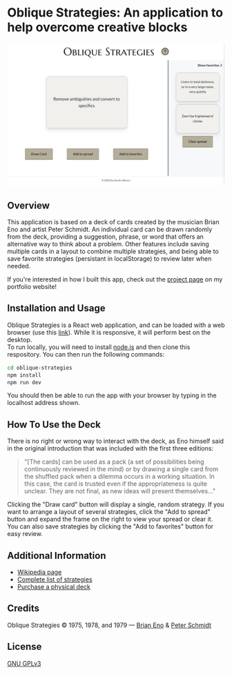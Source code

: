 # Oblique Strategies: An application to help overcome creative blocks
![Main page of Oblique Strategies app](src/assets/oblique-1.png)
## Overview
This application is based on a deck of cards created by the musician Brian Eno and artist Peter Schmidt. An individual card can be drawn randomly from the deck, providing a suggestion, phrase, or word that offers an alternative way to think about a problem.  Other features include saving multiple cards in a layout to combine multiple strategies, and being able to save favorite strategies (persistant in localStorage) to review later when needed.

If you're interested in how I built this app, check out the [project page](https://davidlarocco.dev/src/pages/project-oblique-strategies.html) on my portfolio website!
## Installation and Usage
Oblique Strategies is a React web  application, and can be loaded with a web browser (use this [link](https://harrekki-oblique-strategies.netlify.app/)).  While it is responsive, it will perform best on the desktop.  
To run locally, you will need to install [node.js](https://nodejs.org/en/download) and then clone this respository. You can then run the following commands:
```bash
cd oblique-strategies
npm install
npm run dev
``` 
You should then be able to run the app with your browser by typing in the localhost address shown.
## How To Use the Deck
There is no right or wrong way to interact with the deck, as Eno himself said in the original introduction that was included with the first three editions:
> &quot;[The cards] can be used as a pack (a set of possibilities being continuously reviewed in the mind) or by drawing a single card from the shuffled pack when a dilemma occurs in a working situation. In this case, the card is trusted even if the appropriateness is quite unclear. They are not final, as new ideas will present themselves...&quot;

Clicking the &quot;Draw card&quot; button will display a single, random strategy. If you want to arrange a layout of several strategies, click the &quot;Add to spread&quot; button and expand the frame on the right to view your spread or clear it.  You can also save strategies by clicking the &quot;Add to favorites&quot; button for easy review. 
## Additional Information
* [Wikipedia page](https://en.wikipedia.org/wiki/Oblique_Strategies)
* [Complete list of strategies](https://matt-rickard.com/list-of-all-oblique-strategies)
* [Purchase a physical deck](https://www.amazon.com/Oblique-strategies-hundred-worthwhile-dilemmas/dp/B0000EEZG9)
## Credits

Oblique Strategies &copy; 1975, 1978, and 1979 &mdash; [Brian Eno](https://www.brian-eno.net/) & [Peter Schmidt](http://www.peterschmidtweb.com/main.html)
## License
[GNU GPLv3](https://choosealicense.com/licenses/gpl-3.0/)
